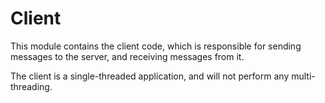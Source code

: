 # Client

This module contains the client code, which is responsible for sending messages to the server, and receiving messages from it.

The client is a single-threaded application, and will not perform any multi-threading.